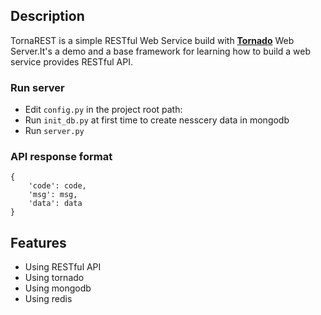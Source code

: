 
## Description
TornaREST is a simple RESTful Web Service build with **[Tornado](http://www.tornadoweb.org/en/stable/)** Web Server.It's a demo and a base framework for learning how to build a web service provides RESTful API.

### Run server
- Edit `config.py` in the project root path:
- Run `init_db.py` at first time to create nesscery data in mongodb
- Run `server.py`

### API response format  
```
{
    'code': code,
    'msg': msg,
    'data': data
}
```

## Features
- Using RESTful API
- Using tornado
- Using mongodb
- Using redis


